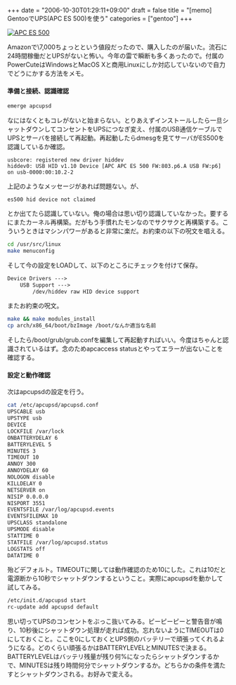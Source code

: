 +++
date = "2006-10-30T01:29:11+09:00"
draft = false
title = "[memo] GentooでUPS(APC ES 500)を使う"
categories = ["gentoo"]
+++

<a href="http://www.amazon.co.jp/exec/obidos/ASIN/B0000AG7HB/realbeat-22/ref=nosim/" name="amazletlink" target="_blank"><img src="http://images-jp.amazon.com/images/P/B0000AG7HB.09.MZZZZZZZ.jpg" alt="APC ES 500" /></a>

Amazonで\7,000ちょっとという値段だったので、購入したのが届いた。流石に24時間稼働だとUPSがないと怖い。今年の雷で瞬断も多くあったので。付属のPowerCuteはWindowsとMacOS Xと商用Linuxにしか対応していないので自力でどうにかする方法をメモ。

<h4>準備と接続、認識確認</h4>

```bash
emerge apcupsd
```

なにはなくともコレがないと始まらない。とりあえずインストールしたら一旦シャットダウンしてコンセントをUPSにつなぎ変え、付属のUSB通信ケーブルでUPSとサーバを接続して再起動。再起動したらdmesgを見てサーバがES500を認識しているか確認。

```text
usbcore: registered new driver hiddev
hiddev0: USB HID v1.10 Device [APC APC ES 500 FW:803.p6.A USB FW:p6] on usb-0000:00:10.2-2
```

上記のようなメッセージがあれば問題ない。が、

```text
es500 hid device not claimed
```

とか出てたら認識していない。俺の場合は思い切り認識していなかった。要するにまたカーネル再構築。だがもう手慣れたモンなのでサクサクと再構築する。こういうときはマシンパワーがあると非常に楽だ。お約束の以下の呪文を唱える。

```bash
cd /usr/src/linux
make menuconfig
```

そして今の設定をLOADして、以下のところにチェックを付けて保存。

```xml
Device Drivers --->
    USB Support --->
        /dev/hiddev raw HID device support
```

またお約束の呪文。

```bash
make && make modules_install
cp arch/x86_64/boot/bzImage /boot/なんか適当な名前
```

そしたら/boot/grub/grub.confを編集して再起動すればいい。今度はちゃんと認識されているはず。念のためapcaccess statusとやってエラーが出ないことを確認する。

<h4>設定と動作確認</h4>

次はapcupsdの設定を行う。

```bash
cat /etc/apcupsd/apcupsd.conf
UPSCABLE usb
UPSTYPE usb
DEVICE
LOCKFILE /var/lock
ONBATTERYDELAY 6
BATTERYLEVEL 5
MINUTES 3
TIMEOUT 10
ANNOY 300
ANNOYDELAY 60
NOLOGON disable
KILLDELAY 0
NETSERVER on
NISIP 0.0.0.0
NISPORT 3551
EVENTSFILE /var/log/apcupsd.events
EVENTSFILEMAX 10
UPSCLASS standalone
UPSMODE disable
STATTIME 0
STATFILE /var/log/apcupsd.status
LOGSTATS off
DATATIME 0
```

殆どデフォルト。TIMEOUTに関しては動作確認のため10にした。これは10だと電源断から10秒でシャットダウンするということ。実際にapcupsdを動かして試してみる。

```bash
/etc/init.d/apcupsd start
rc-update add apcupsd default
```

思い切ってUPSのコンセントをぶっこ抜いてみる。ピーピーピーと警告音が鳴り、10秒後にシャットダウン処理が走れば成功。忘れないようにTIMEOUTは0にしておくこと。ここを0にしておくとUPS側のバッテリーで頑張ってくれるようになる。どのくらい頑張るかはBATTERYLEVELとMINUTESで決まる。BATTERYLEVELはバッテリ残量が残り何%になったらシャットダウンするかで、MINUTESは残り時間何分でシャットダウンするか。どちらかの条件を満たすとシャットダウンされる。お好みで変える。
